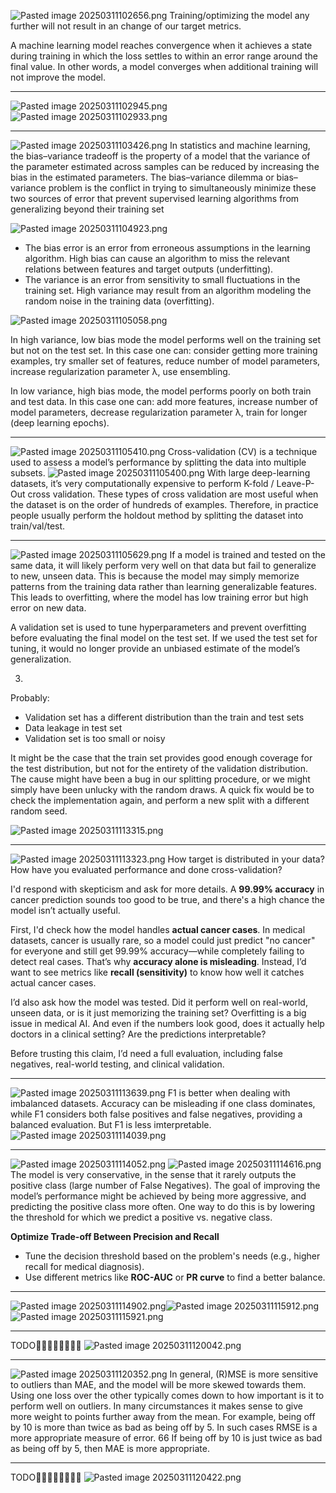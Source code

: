 ![Pasted image 20250311102656.png](../../../attachments/Pasted%20image%2020250311102656.png)
Training/optimizing the model any further will not result in an change of our target metrics. 

A machine learning model reaches convergence when it achieves a state during training in which the loss settles to within an error range around the final value. In other words, a model converges when additional training will not improve the model.

---

![Pasted image 20250311102945.png](../../../attachments/Pasted%20image%2020250311102945.png)
![Pasted image 20250311102933.png](../../../attachments/Pasted%20image%2020250311102933.png)

---

![Pasted image 20250311103426.png](../../../attachments/Pasted%20image%2020250311103426.png)
In statistics and machine learning, the bias–variance tradeoff is the property of a model that the variance of the parameter estimated across samples can be reduced by increasing the bias in the estimated parameters. The bias–variance dilemma or bias–variance problem is the conflict in trying to simultaneously minimize these two sources of error that prevent supervised learning algorithms from generalizing beyond their training set

![Pasted image 20250311104923.png](../../../attachments/Pasted%20image%2020250311104923.png)
- The bias error is an error from erroneous assumptions in the learning algorithm. High bias can cause an algorithm to miss the relevant relations between features and target outputs (underfitting). 
- The variance is an error from sensitivity to small fluctuations in the training set. High variance may result from an algorithm modeling the random noise in the training data (overfitting).

![Pasted image 20250311105058.png](../../../attachments/Pasted%20image%2020250311105058.png)

In high variance, low bias mode the model performs well on the training set but not on the test set. In this case one can: consider getting more training examples, try smaller set of features, reduce number of model parameters, increase regularization parameter λ, use ensembling.

In low variance, high bias mode, the model performs poorly on both train and test data. In this case one can: add more features, increase number of model parameters, decrease regularization parameter λ, train for longer (deep learning epochs).

---

![Pasted image 20250311105410.png](../../../attachments/Pasted%20image%2020250311105410.png)
Cross-validation (CV) is a technique used to assess a model’s performance by splitting the data into multiple subsets.
![Pasted image 20250311105400.png](../../../attachments/Pasted%20image%2020250311105400.png)
With large deep-learning datasets, it’s very computationally expensive to perform K-fold / Leave-P-Out cross validation. These types of cross validation are most useful when the dataset is on the order of hundreds of examples. Therefore, in practice people usually perform the holdout method by splitting the dataset into train/val/test.

---

![Pasted image 20250311105629.png](../../../attachments/Pasted%20image%2020250311105629.png)
If a model is trained and tested on the same data, it will likely perform very well on that data but fail to generalize to new, unseen data. This is because the model may simply memorize patterns from the training data rather than learning generalizable features. This leads to overfitting, where the model has low training error but high error on new data.

A validation set is used to tune hyperparameters and prevent overfitting before evaluating the final model on the test set.
If we used the test set for tuning, it would no longer provide an unbiased estimate of the model’s generalization.

3)
Probably: 
- Validation set has a different distribution than the train and test sets
- Data leakage in test set
- Validation set is too small or noisy

It might be the case that the train set provides good enough coverage for the test distribution, but not for the entirety of the validation distribution. The cause might have been a bug in our splitting procedure, or we might simply have been unlucky with the random draws. A quick fix would be to check the implementation again, and perform a new split with a different random seed.

![Pasted image 20250311113315.png](../../../attachments/Pasted%20image%2020250311113315.png)

---

![Pasted image 20250311113323.png](../../../attachments/Pasted%20image%2020250311113323.png)
How target is distributed in your data? How have you evaluated performance and done cross-validation?

I'd respond with skepticism and ask for more details. A **99.99% accuracy** in cancer prediction sounds too good to be true, and there's a high chance the model isn’t actually useful.

First, I'd check how the model handles **actual cancer cases**. In medical datasets, cancer is usually rare, so a model could just predict "no cancer" for everyone and still get 99.99% accuracy—while completely failing to detect real cases. That’s why **accuracy alone is misleading**. Instead, I’d want to see metrics like **recall (sensitivity)** to know how well it catches actual cancer cases.

I’d also ask how the model was tested. Did it perform well on real-world, unseen data, or is it just memorizing the training set? Overfitting is a big issue in medical AI. And even if the numbers look good, does it actually help doctors in a clinical setting? Are the predictions interpretable?

Before trusting this claim, I’d need a full evaluation, including false negatives, real-world testing, and clinical validation.

---

![Pasted image 20250311113639.png](../../../attachments/Pasted%20image%2020250311113639.png)
F1 is better when dealing with imbalanced datasets. Accuracy can be misleading if one class dominates, while F1 considers both false positives and false negatives, providing a balanced evaluation. But F1 is less imterpretable.
![Pasted image 20250311114039.png](../../../attachments/Pasted%20image%2020250311114039.png)

---

![Pasted image 20250311114052.png](../../../attachments/Pasted%20image%2020250311114052.png)
![Pasted image 20250311114616.png](../../../attachments/Pasted%20image%2020250311114616.png)
The model is very conservative, in the sense that it rarely outputs the positive class (large number of False Negatives). The goal of improving the model’s performance might be achieved by being more aggressive, and predicting the positive class more often. One way to do this is by lowering the threshold for which we predict a positive vs. negative class.

**Optimize Trade-off Between Precision and Recall**

- Tune the decision threshold based on the problem's needs (e.g., higher recall for medical diagnosis).
- Use different metrics like **ROC-AUC** or **PR curve** to find a better balance.

---

![Pasted image 20250311114902.png](../../../attachments/Pasted%20image%2020250311114902.png)![Pasted image 20250311115912.png](../../../attachments/Pasted%20image%2020250311115912.png)![Pasted image 20250311115921.png](../../../attachments/Pasted%20image%2020250311115921.png)

---

TODO🚩🚩🚩🚩🚩🚩🚩🚩
![Pasted image 20250311120042.png](../../../attachments/Pasted%20image%2020250311120042.png)

---

![Pasted image 20250311120352.png](../../../attachments/Pasted%20image%2020250311120352.png)
In general, (R)MSE is more sensitive to outliers than MAE, and the model will be more skewed towards them. Using one loss over the other typically comes down to how important is it to perform well on outliers. In many circumstances it makes sense to give more weight to points further away from the mean. For example, being off by 10 is more than twice as bad as being off by 5. In such cases RMSE is a more appropriate measure of error. 66 If being off by 10 is just twice as bad as being off by 5, then MAE is more appropriate.

---

TODO🚩🚩🚩🚩🚩🚩🚩🚩
![Pasted image 20250311120422.png](../../../attachments/Pasted%20image%2020250311120422.png)

